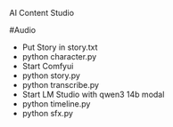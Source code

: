 AI Content Studio





\#Audio



* Put Story in story.txt
* python character.py
* Start Comfyui
* python story.py
* python transcribe.py
* Start LM Studio with qwen3 14b modal
* python timeline.py
* python sfx.py

